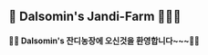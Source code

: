 ## :seedling: Dalsomin's Jandi-Farm :woman_farmer::seedling:



#### 	:weight_lifting_woman: Dalsomin's 잔디농장에 오신것을 환영합니다~~~:weight_lifting_woman:




